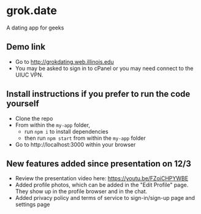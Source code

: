 # grok.date
A dating app for geeks

## Demo link
- Go to http://grokdating.web.illinois.edu
- You may be asked to sign in to cPanel or you may need connect to the UIUC VPN.

## Install instructions if you prefer to run the code yourself
- Clone the repo
- From within the `my-app` folder,
  - run `npm i` to install dependencies
  - then run `npm start` from within the `my-app` folder
- Go to http://localhost:3000 within your browser

## New features added since presentation on 12/3
- Review the presentation video here: https://youtu.be/FZoiCHPYWBE
- Added profile photos, which can be added in the "Edit Profile" page. They show up in the profile browser and in the chat.
- Added privacy policy and terms of service to sign-in/sign-up page and settings page
